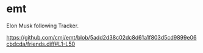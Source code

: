 # emt
Elon Musk following Tracker.

https://github.com/cmj/emt/blob/5add2d38c02dc8d61a1f803d5cd9899e06cbdcda/friends.diff#L1-L50
